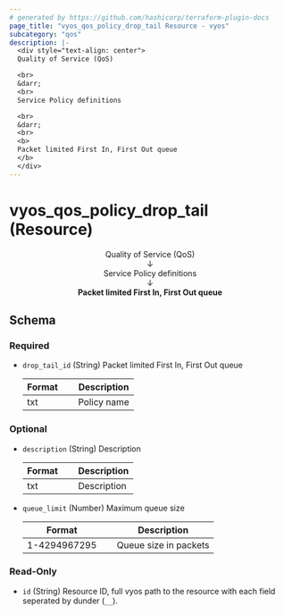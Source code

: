 ```yaml
---
# generated by https://github.com/hashicorp/terraform-plugin-docs
page_title: "vyos_qos_policy_drop_tail Resource - vyos"
subcategory: "qos"
description: |-
  <div style="text-align: center">
  Quality of Service (QoS)

  <br>
  &darr;
  <br>
  Service Policy definitions

  <br>
  &darr;
  <br>
  <b>
  Packet limited First In, First Out queue
  </b>
  </div>
---
```


# vyos_qos_policy_drop_tail (Resource)

<div style="text-align: center">
Quality of Service (QoS)

<br>
&darr;
<br>
Service Policy definitions

<br>
&darr;
<br>
<b>
Packet limited First In, First Out queue
</b>
</div>



<!-- schema generated by tfplugindocs -->
## Schema

### Required

- `drop_tail_id` (String) Packet limited First In, First Out queue

    |  Format  &emsp;|  Description  |
    |----------------|---------------|
    |  txt     &emsp;|  Policy name  |

### Optional

- `description` (String) Description

    |  Format  &emsp;|  Description  |
    |----------------|---------------|
    |  txt     &emsp;|  Description  |
- `queue_limit` (Number) Maximum queue size

    |  Format        &emsp;|  Description            |
    |----------------------|-------------------------|
    |  1-4294967295  &emsp;|  Queue size in packets  |

### Read-Only

- `id` (String) Resource ID, full vyos path to the resource with each field seperated by dunder (`__`).
